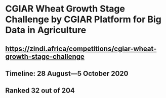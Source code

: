 # CGIAR Wheat Growth Stage Challenge by CGIAR Platform for Big Data in Agriculture

## https://zindi.africa/competitions/cgiar-wheat-growth-stage-challenge

## Timeline: 28 August—5 October 2020

## Ranked 32 out of 204
